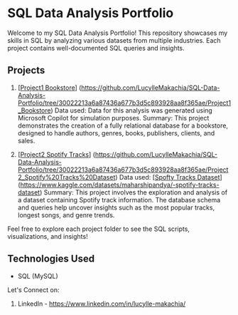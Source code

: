 # SQL Data Analysis Portfolio
Welcome to my SQL Data Analysis Portfolio! This repository showcases my skills in SQL by analyzing various datasets from multiple industries. Each project contains well-documented SQL queries and insights.

## Projects

1. [[Project1 Bookstore](url)] (https://github.com/LucylleMakachia/SQL-Data-Analysis-Portfolio/tree/30022213a6a87436a677b3d5c893928aa8f365ae/Project1_Bookstore)
   Data used: Data for this analysis was generated using Microsoft Copilot for simulation purposes.
   Summary: This project demonstrates the creation of a fully relational database for a bookstore, designed to handle authors, genres, books, publishers, clients, and sales.
   
2. [[Project2 Spotify Tracks](url)] (https://github.com/LucylleMakachia/SQL-Data-Analysis-Portfolio/tree/30022213a6a87436a677b3d5c893928aa8f365ae/Project2_Spotify%20Tracks%20Dataset)
   Data used: [[Spofty Tracks Dataset](url)] (https://www.kaggle.com/datasets/maharshipandya/-spotify-tracks-dataset)
   Summary: This project involves the exploration and analysis of a dataset containing Spotify track information. The database schema and queries help uncover insights such as the most                  popular tracks, longest songs, and genre trends.

Feel free to explore each project folder to see the SQL scripts, visualizations, and insights!

## Technologies Used
- SQL (MySQL)

Let's Connect on:
1. LinkedIn - https://www.linkedin.com/in/lucylle-makachia/
